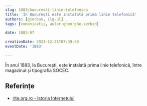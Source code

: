 ```yaml
---
slug: 1883/bucuresti-linie-telefonica
title: 'În București este instalată prima linie telefonică'
authors: [gserban, ilg-ul]
tags: [comunicatii, autor:gheorghe.serban]

date: 1883-07

creationDate: 2023-12-21T07:39:59
eventDate: '1883'

---
```


În anul 1883, la București, este instalată prima linie telefonică,
între magazinul și tipografia SOCEC.

<!-- truncate -->

## Referințe

- [rite.org.ro - Istoria Internetului](https://rite.org.ro/istoria-internetului/)
